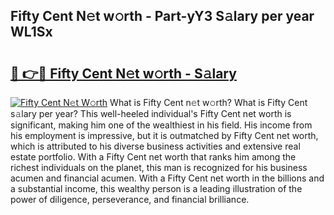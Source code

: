 ## Fifty Cent N𝚎t w𝚘rth - Part-yY3 S𝚊lary per year WL1Sx

# <h2><a href="http://gc3b2f.nevu.top/?p=Fifty+Cent">🔗 👉🔴 Fifty Cent N𝚎t w𝚘rth - S𝚊lary</a></h2>

[![Fifty Cent N𝚎t W𝚘rth](https://i.imgur.com/Oavwk0R.jpeg)](http://gc3b2f.nevu.top/?p=Fifty+Cent)
What is Fifty Cent n𝚎t w𝚘rth? What is Fifty Cent s𝚊lary per year?
This well-heeled individual's Fifty Cent net worth is significant, making him one of the wealthiest in his field. His income from his employment is impressive, but it is outmatched by Fifty Cent net worth, which is attributed to his diverse business activities and extensive real estate portfolio. With a Fifty Cent net worth that ranks him among the richest individuals on the planet, this man is recognized for his business acumen and financial acumen. With a Fifty Cent net worth in the billions and a substantial income, this wealthy person is a leading illustration of the power of diligence, perseverance, and financial brilliance.
